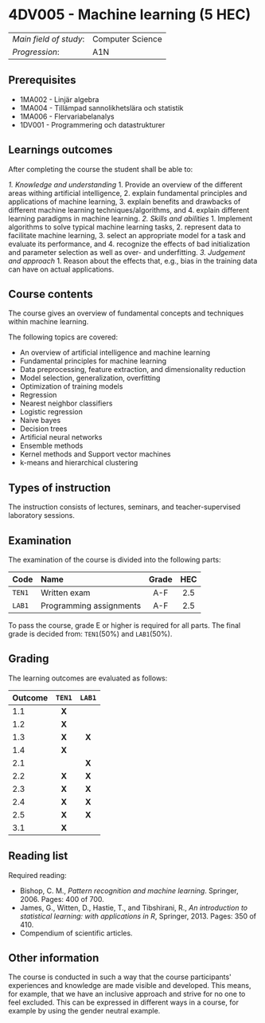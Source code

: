 # 4DV005 - Machine learning (5 HEC)

|     |     |
| --- | --- | 
| *Main field of study*: | Computer Science | 
| *Progression*: | A1N | 

## Prerequisites

- 1MA002 - Linjär algebra 
- 1MA004 - Tillämpad sannolikhetslära och statistik
- 1MA006 - Flervariabelanalys
- 1DV001 - Programmering och datastrukturer 

## Learnings outcomes

After completing the course the student shall be able to:

*1. Knowledge and understanding*
	1. Provide an overview of the different areas withing artificial intelligence, 
	2. explain fundamental principles and applications of machine learning, 
	3. explain benefits and drawbacks of different machine learning techniques/algorithms, and
	4. explain different learning paradigms in machine learning.
*2.	Skills and abilities*
	1. Implement algorithms to solve typical machine learning tasks, 
	2. represent data to facilitate machine learning,
	3. select an appropriate model for a task and evaluate its performance, and
	4. recognize the effects of bad initialization and parameter selection as well as over- and underfitting.
*3.	Judgement and approach*
	1. Reason about the effects that, e.g., bias in the training data can have on actual applications.

## Course contents

The course gives an overview of fundamental concepts and techniques within machine learning.

The following topics are covered:

- An overview of artificial intelligence and machine learning
- Fundamental principles for machine learning
- Data preprocessing, feature extraction, and dimensionality reduction
- Model selection, generalization, overfitting 
- Optimization of training models
- Regression
- Nearest neighbor classifiers
- Logistic regression
- Naive bayes
- Decision trees
- Artificial neural networks
- Ensemble methods
- Kernel methods and Support vector machines
- k-means and hierarchical clustering

## Types of instruction

The instruction consists of lectures, seminars, and teacher-supervised laboratory sessions. 

## Examination

The examination of the course is divided into the following parts:

| Code | Name             | Grade | HEC | 
| :--- | :-------------------- | :---: | :---: |
|`TEN1`| Written exam   | A-F   | 2.5   |
|`LAB1`| Programming assignments | A-F   | 2.5   |

To pass the course, grade E or higher is required for all parts. The final grade is decided from: `TEN1`(50%) and `LAB1`(50%).

## Grading

The learning outcomes are evaluated as follows:

| Outcome |`TEN1` |`LAB1` |
| :--------- | :---: | :---: |
| 1.1        | **X** |       |
| 1.2        | **X** |       |
| 1.3        | **X** | **X** |
| 1.4        | **X** |       |
| 2.1        |       | **X** |
| 2.2        | **X** | **X** |
| 2.3        | **X** | **X** |
| 2.4        | **X** | **X** |
| 2.5        | **X** | **X** |
| 3.1        | **X** |       |

## Reading list

Required reading:

- Bishop, C. M., *Pattern recognition and machine learning*. Springer, 2006. Pages: 400 of 700.
- James, G., Witten, D., Hastie, T., and Tibshirani, R., *An introduction to statistical learning: with applications in R*, Springer, 2013. Pages: 350 of 410.
- Compendium of scientific articles.

## Other information

The course is conducted in such a way that the course participants' experiences and knowledge are made visible and developed. This means, for example, that we have an inclusive approach and strive for no one to feel excluded. This can be expressed in different ways in a course, for example by using the gender neutral example.